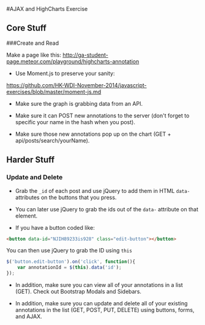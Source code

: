 #AJAX and HighCharts Exercise

## Core Stuff

###Create and Read

Make a page like this: http://ga-student-page.meteor.com/playground/highcharts-annotation

- Use Moment.js to preserve your sanity: 

https://github.com/HK-WDI-November-2014/javascript-exercises/blob/master/moment-js.md

- Make sure the graph is grabbing data from an API.

- Make sure it can POST new annotations to the server (don't forget to specific your name in the hash when you post).

- Make sure those new annotations pop up on the chart (GET + api/posts/search/yourName).

## Harder Stuff

### Update and Delete

- Grab the ```_id``` of each post and use jQuery to add them in HTML ```data-``` attributes on the buttons that you press.

- You can later use jQuery to grab the ids out of the `data-` attribute on that element.

- If you have a button coded like:

```html
<button data-id="NJIH89233is928" class="edit-button"></button>
```

You can then use jQuery to grab the ID using ```this```

```javascript
$('button.edit-button').on('click', function(){
	var annotationId = $(this).data('id');
});
```

- In addition, make sure you can view all of your annotations in a list (GET). Check out Bootstrap Modals and Sidebars.

- In addition, make sure you can update and delete all of your existing annotations in the list (GET, POST, PUT, DELETE) using buttons, forms, and AJAX.